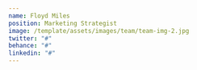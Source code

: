 ```yaml
---
name: Floyd Miles
position: Marketing Strategist
image: /template/assets/images/team/team-img-2.jpg
twitter: "#"
behance: "#"
linkedin: "#"
---
```

